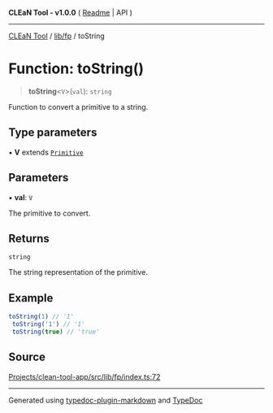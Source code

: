 **CLEaN Tool - v1.0.0** ( [Readme](../../../README.md) \| API )

***

[CLEaN Tool](../../../modules.md) / [lib/fp](../README.md) / toString

# Function: toString()

> **toString**\<`V`\>(`val`): `string`

Function to convert a primitive to a string.

## Type parameters

▪ **V** extends [`Primitive`](../../../types/utils/type-aliases/Primitive.md)

## Parameters

▪ **val**: `V`

The primitive to convert.

## Returns

`string`

The string representation of the primitive.

## Example

```ts
toString(1) // '1'
 toString('1') // '1'
 toString(true) // 'true'
```

## Source

[Projects/clean-tool-app/src/lib/fp/index.ts:72](https://github.com/yuckyh/clean-tool-app/)

***

Generated using [typedoc-plugin-markdown](https://www.npmjs.com/package/typedoc-plugin-markdown) and [TypeDoc](https://typedoc.org/)
